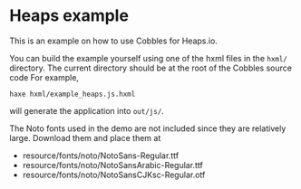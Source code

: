 # Heaps example

This is an example on how to use Cobbles for Heaps.io.

You can build the example yourself using one of the hxml files in the `hxml/` directory. The current directory should be at the root of the Cobbles source code For example,

    haxe hxml/example_heaps.js.hxml

will generate the application into `out/js/`.

The Noto fonts used in the demo are not included since they are relatively large. Download them and place them at

* resource/fonts/noto/NotoSans-Regular.ttf
* resource/fonts/noto/NotoSansArabic-Regular.ttf
* resource/fonts/noto/NotoSansCJKsc-Regular.otf
